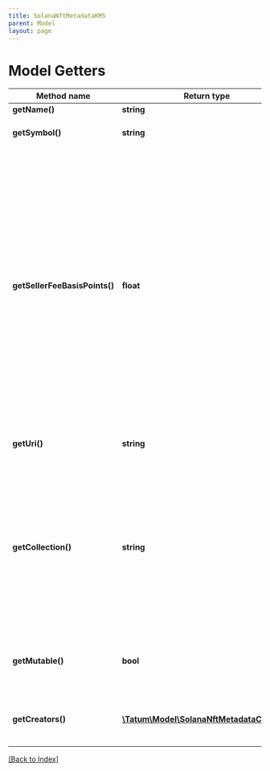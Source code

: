 ```yaml
---
title: SolanaNftMetadataKMS
parent: Model
layout: page
---
```


# Model Getters

Method name | Return type | Description | Notes
------------ | ------------- | ------------- | -------------
**getName()** | **string** | The name of the NFT |
**getSymbol()** | **string** | The symbol or abbreviated name of the NFT |
**getSellerFeeBasisPoints()** | **float** | The royalty that will be paid to the authors of the minted NFT every time the NFT is transferred<br/>The royalty is calculated as a percentage of the NFT price. To set the royalty to 1%, set this parameter to <code>100</code>; to set 10%, set this parameter to <code>1000</code>; to set 50%, set this parameter to <code>5000</code>, and so on.<br/>To specify the NFT authors and their shares in the royalty, set the <code>creators</code> parameter.<br/>To disable the royalty for the NFT completely, set <code>sellerFeeBasisPoints</code> to <code>0</code> and do not set <code>creators</code>. |
**getUri()** | **string** | The URL pointing to the NFT metadata; for more information, see <a href="https://eips.ethereum.org/EIPS/eip-721#specification" target="_blank">EIP-721</a> |
**getCollection()** | **string** | The blockchain address of the NFT collection where the NFT will be minted in. The minted NFT will get verified in the collection on behalf of the blockchain address specified in the <code>from</code> parameter. To know more about Solana collections and verification, refer to the <a href="https://docs.metaplex.com/programs/token-metadata/certified-collections" target="_blank">Solana user documentation</a> and <a href="https://apidoc.tatum.io/tag/NFT-(ERC-721-or-compatible)#operation/NftVerifyInCollection" target="_blank">NFT verification API</a>. | [optional]
**getMutable()** | **bool** | Specifies whether the NFT metadata is mutable ("true") or immutable ("false"); if not set, defaults to "true" | [optional] [default to true]
**getCreators()** | [**\Tatum\Model\SolanaNftMetadataCreator[]**](SolanaNftMetadataCreator.md) | The blockchain addresses where the royalties will be sent every time the minted NFT is transferred | [optional]

[[Back to Index]](../index.md)

